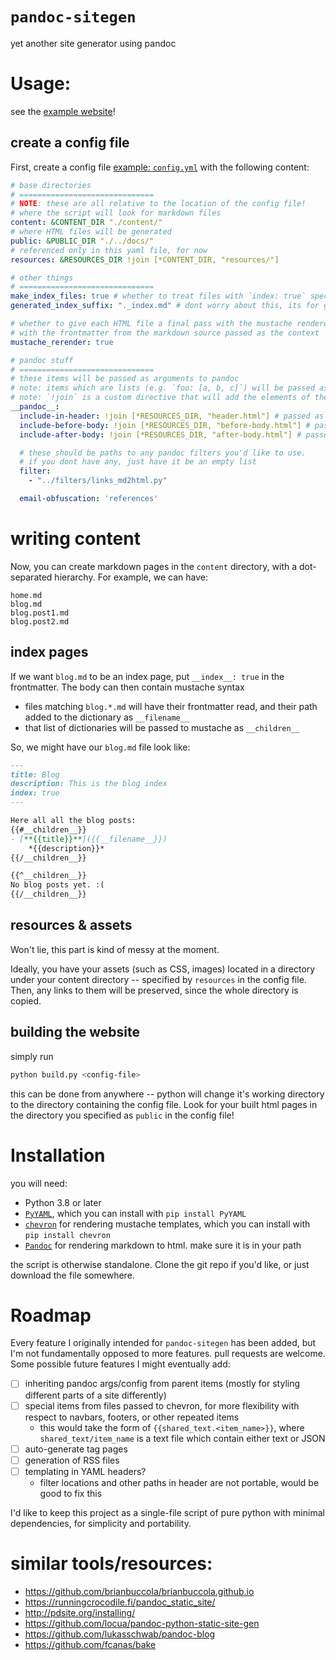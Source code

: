 # `pandoc-sitegen`

yet another site generator using pandoc

# Usage:

see the [example website](https://mivanit.github.io/pandoc-sitegen/)!

## create a config file

First, create a config file [example: `config.yml`](example/config.yml) with the following content:
```yaml
# base directories
# ==============================
# NOTE: these are all relative to the location of the config file!
# where the script will look for markdown files
content: &CONTENT_DIR "./content/"
# where HTML files will be generated
public: &PUBLIC_DIR "./../docs/"
# referenced only in this yaml file, for now
resources: &RESOURCES_DIR !join [*CONTENT_DIR, "resources/"]

# other things
# ==============================
make_index_files: true # whether to treat files with `index: true` specially
generated_index_suffix: "._index.md" # dont worry about this, its for generating temporary files

# whether to give each HTML file a final pass with the mustache renderer, 
# with the frontmatter from the markdown source passed as the context
mustache_rerender: true 

# pandoc stuff
# ==============================
# these items will be passed as arguments to pandoc
# note: items which are lists (e.g. `foo: [a, b, c]`) will be passed as `--foo a --foo b --foo c`
# note: `!join` is a custom directive that will add the elements of the list together. useful for concatenating strings
__pandoc__:
  include-in-header: !join [*RESOURCES_DIR, "header.html"] # passed as '--include-in-header'
  include-before-body: !join [*RESOURCES_DIR, "before-body.html"] # passed as '--include-before-body'
  include-after-body: !join [*RESOURCES_DIR, "after-body.html"] # passed as '--include-after-body'

  # these should be paths to any pandoc filters you'd like to use. 
  # if you dont have any, just have it be an empty list
  filter: 
    - "../filters/links_md2html.py"

  email-obfuscation: 'references'
```

# writing content

Now, you can create markdown pages in the `content` directory, with a dot-separated hierarchy. For example, we can have:
```
home.md
blog.md
blog.post1.md
blog.post2.md
```

## index pages

If we want `blog.md` to be an index page, put `__index__: true` in the frontmatter. The body can then contain mustache syntax 

- files matching `blog.*.md` will have their frontmatter read, and their path added to the dictionary as `__filename__`
- that list of dictionaries will be passed to mustache as `__children__`

So, we might have our `blog.md` file look like:
```markdown
---
title: Blog
description: This is the blog index
index: true
---

Here all all the blog posts:
{{#__children__}}
- [**{{title}}**]({{__filename__}})  
	*{{description}}*
{{/__children__}}

{{^__children__}}
No blog posts yet. :(
{{/__children__}}
```

## resources & assets

Won't lie, this part is kind of messy at the moment. 

Ideally, you have your assets (such as CSS, images) located in a directory under your content directory -- specified by `resources` in the config file. Then, any links to them will be preserved, since the whole directory is copied.


## building the website

simply run
```bash
python build.py <config-file>
```

this can be done from anywhere -- python will change it's working directory to the directory containing the config file. Look for your built html pages in the directory you specified as `public` in the config file!

# Installation

you will need:

- Python 3.8 or later
- [`PyYAML`](https://pyyaml.org/), which you can install with `pip install PyYAML`
- [`chevron`](https://github.com/noahmorrison/chevron) for rendering mustache templates, which you can install with `pip install chevron`
- [`Pandoc`](https://pandoc.org/) for rendering markdown to html. make sure it is in your path

the script is otherwise standalone. Clone the git repo if you'd like, or just download the file somewhere.


# Roadmap

Every feature I originally intended for `pandoc-sitegen` has been added, but I'm not fundamentally opposed to more features. pull requests are welcome. Some possible future features I might eventually add:

- [ ] inheriting pandoc args/config from parent items (mostly for styling different parts of a site differently)
- [ ] special items from files passed to chevron, for more flexibility with respect to navbars, footers, or other repeated items
  - this would take the form of `{{shared_text.<item_name>}}`, where `shared_text/item_name` is a text file which contain either text or JSON
- [ ] auto-generate tag pages
- [ ] generation of RSS files
- [ ] templating in YAML headers?
  - filter locations and other paths in header are not portable, would be good to fix this

I'd like to keep this project as a single-file script of pure python with minimal dependencies, for simplicity and portability.


# similar tools/resources:

- https://github.com/brianbuccola/brianbuccola.github.io
- https://runningcrocodile.fi/pandoc_static_site/
- http://pdsite.org/installing/
- https://github.com/locua/pandoc-python-static-site-gen
- https://github.com/lukasschwab/pandoc-blog
- https://github.com/fcanas/bake